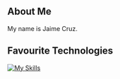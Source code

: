 ## About Me ##

My name is Jaime Cruz.

## Favourite Technologies ##

[![My Skills](https://skillicons.dev/icons?i=py,java,cpp,haskell)](https://skillicons.dev)
